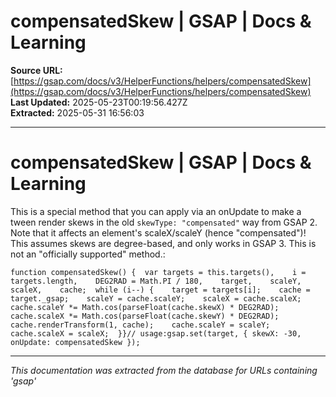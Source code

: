 # compensatedSkew | GSAP | Docs & Learning

**Source URL:** [https://gsap.com/docs/v3/HelperFunctions/helpers/compensatedSkew](https://gsap.com/docs/v3/HelperFunctions/helpers/compensatedSkew)  
**Last Updated:** 2025-05-23T00:19:56.427Z  
**Extracted:** 2025-05-31 16:56:03

---

# compensatedSkew | GSAP | Docs & Learning

This is a special method that you can apply via an onUpdate to make a tween render skews in the old `skewType: "compensated"` way from GSAP 2. Note that it affects an element's scaleX/scaleY (hence "compensated")! This assumes skews are degree-based, and only works in GSAP 3. This is not an "officially supported" method.:

```
function compensatedSkew() {  var targets = this.targets(),    i = targets.length,    DEG2RAD = Math.PI / 180,    target,    scaleY,    scaleX,    cache;  while (i--) {    target = targets[i];    cache = target._gsap;    scaleY = cache.scaleY;    scaleX = cache.scaleX;    cache.scaleY *= Math.cos(parseFloat(cache.skewX) * DEG2RAD);    cache.scaleX *= Math.cos(parseFloat(cache.skewY) * DEG2RAD);    cache.renderTransform(1, cache);    cache.scaleY = scaleY;    cache.scaleX = scaleX;  }}// usage:gsap.set(target, { skewX: -30, onUpdate: compensatedSkew });
```

---

*This documentation was extracted from the database for URLs containing 'gsap'*
